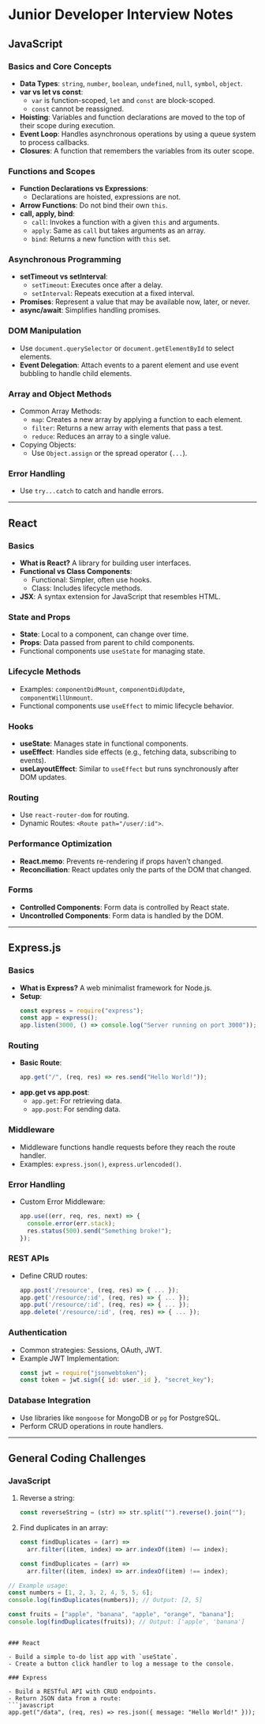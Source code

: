 # Junior Developer Interview Notes

## **JavaScript**

### **Basics and Core Concepts**

- **Data Types**: `string`, `number`, `boolean`, `undefined`, `null`, `symbol`, `object`.
- **var vs let vs const**:
  - `var` is function-scoped, `let` and `const` are block-scoped.
  - `const` cannot be reassigned.
- **Hoisting**: Variables and function declarations are moved to the top of their scope during execution.
- **Event Loop**: Handles asynchronous operations by using a queue system to process callbacks.
- **Closures**: A function that remembers the variables from its outer scope.

### **Functions and Scopes**

- **Function Declarations vs Expressions**:
  - Declarations are hoisted, expressions are not.
- **Arrow Functions**: Do not bind their own `this`.
- **call, apply, bind**:
  - `call`: Invokes a function with a given `this` and arguments.
  - `apply`: Same as `call` but takes arguments as an array.
  - `bind`: Returns a new function with `this` set.

### **Asynchronous Programming**

- **setTimeout vs setInterval**:
  - `setTimeout`: Executes once after a delay.
  - `setInterval`: Repeats execution at a fixed interval.
- **Promises**: Represent a value that may be available now, later, or never.
- **async/await**: Simplifies handling promises.

### **DOM Manipulation**

- Use `document.querySelector` or `document.getElementById` to select elements.
- **Event Delegation**: Attach events to a parent element and use event bubbling to handle child elements.

### **Array and Object Methods**

- Common Array Methods:
  - `map`: Creates a new array by applying a function to each element.
  - `filter`: Returns a new array with elements that pass a test.
  - `reduce`: Reduces an array to a single value.
- Copying Objects:
  - Use `Object.assign` or the spread operator (`...`).

### **Error Handling**

- Use `try...catch` to catch and handle errors.

---

## **React**

### **Basics**

- **What is React?** A library for building user interfaces.
- **Functional vs Class Components**:
  - Functional: Simpler, often use hooks.
  - Class: Includes lifecycle methods.
- **JSX**: A syntax extension for JavaScript that resembles HTML.

### **State and Props**

- **State**: Local to a component, can change over time.
- **Props**: Data passed from parent to child components.
- Functional components use `useState` for managing state.

### **Lifecycle Methods**

- Examples: `componentDidMount`, `componentDidUpdate`, `componentWillUnmount`.
- Functional components use `useEffect` to mimic lifecycle behavior.

### **Hooks**

- **useState**: Manages state in functional components.
- **useEffect**: Handles side effects (e.g., fetching data, subscribing to events).
- **useLayoutEffect**: Similar to `useEffect` but runs synchronously after DOM updates.

### **Routing**

- Use `react-router-dom` for routing.
- Dynamic Routes: `<Route path="/user/:id">`.

### **Performance Optimization**

- **React.memo**: Prevents re-rendering if props haven’t changed.
- **Reconciliation**: React updates only the parts of the DOM that changed.

### **Forms**

- **Controlled Components**: Form data is controlled by React state.
- **Uncontrolled Components**: Form data is handled by the DOM.

---

## **Express.js**

### **Basics**

- **What is Express?** A web minimalist framework for Node.js.
- **Setup**:
  ```javascript
  const express = require("express");
  const app = express();
  app.listen(3000, () => console.log("Server running on port 3000"));
  ```

### **Routing**

- **Basic Route**:
  ```javascript
  app.get("/", (req, res) => res.send("Hello World!"));
  ```
- **app.get vs app.post**:
  - `app.get`: For retrieving data.
  - `app.post`: For sending data.

### **Middleware**

- Middleware functions handle requests before they reach the route handler.
- Examples: `express.json()`, `express.urlencoded()`.

### **Error Handling**

- Custom Error Middleware:
  ```javascript
  app.use((err, req, res, next) => {
    console.error(err.stack);
    res.status(500).send("Something broke!");
  });
  ```

### **REST APIs**

- Define CRUD routes:
  ```javascript
  app.post('/resource', (req, res) => { ... });
  app.get('/resource/:id', (req, res) => { ... });
  app.put('/resource/:id', (req, res) => { ... });
  app.delete('/resource/:id', (req, res) => { ... });
  ```

### **Authentication**

- Common strategies: Sessions, OAuth, JWT.
- Example JWT Implementation:
  ```javascript
  const jwt = require("jsonwebtoken");
  const token = jwt.sign({ id: user._id }, "secret_key");
  ```

### **Database Integration**

- Use libraries like `mongoose` for MongoDB or `pg` for PostgreSQL.
- Perform CRUD operations in route handlers.

---

## **General Coding Challenges**

### JavaScript

1. Reverse a string:
   ```javascript
   const reverseString = (str) => str.split("").reverse().join("");
   ```
2. Find duplicates in an array:

   ```javascript
   const findDuplicates = (arr) =>
     arr.filter((item, index) => arr.indexOf(item) !== index);

   const findDuplicates = (arr) =>
     arr.filter((item, index) => arr.indexOf(item) !== index);
   ```

```js
// Example usage:
const numbers = [1, 2, 3, 2, 4, 5, 5, 6];
console.log(findDuplicates(numbers)); // Output: [2, 5]

const fruits = ["apple", "banana", "apple", "orange", "banana"];
console.log(findDuplicates(fruits)); // Output: ['apple', 'banana']
```

````

### React

- Build a simple to-do list app with `useState`.
- Create a button click handler to log a message to the console.

### Express

- Build a RESTful API with CRUD endpoints.
- Return JSON data from a route:
```javascript
app.get("/data", (req, res) => res.json({ message: "Hello World!" }));
````
